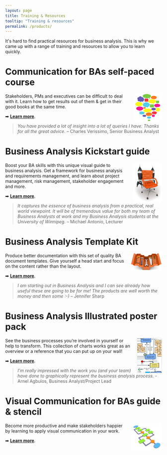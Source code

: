 ```yaml
---
layout: page
title: Training & Resources
tooltip: "Training & resources"
permalink: /products/
---
```


It's hard to find practical resources for business analysis. This is why we came up with a range of training and resources to allow you to learn quickly. 

# Communication for BAs self-paced course

<img src = "/img/comms-course-image-small.png" style = "float: right; margin-left: 1em; border: 0" />

Stakeholders, PMs and executives can be difficult to deal with it. Learn how to get results out of them & get in their good books at the same time.

➡ <strong><a href = "/products/business-analysis/communication-for-bas">Learn more</a></strong>.

> *You have provided a lot of insight into a lot of queries I have. Thanks for all the great advice.* – Charles Verissimo, Senior Business Analyst

# Business Analysis Kickstart guide

<img src = "/img/kickstart-image-small.png" style = "float:right; margin-left: 1em; border: 0" />

Boost your BA skills with this unique visual guide to business analysis. Get a framework for business analysis and requirements management, and learn about project management, risk management, stakeholder engagement and more.

➡ <strong><a href = "/products/business-analysis/business-analysis-kickstart">Learn more</a></strong>.

> *It captures the essence of business analysis from a practical, real world viewpoint. It will be of tremendous value for both my team of Business Analysts at work and my Business Analysis students at the University of Winnipeg.* – Michael Antonio, Lecturer


# Business Analysis Template Kit

<img src = "/img/template-kit-image-small.png" style = "float:right; margin-left: 1em; border: 0" />

Produce better documentation with this set of quality BA document templates. Give yourself a head start and focus on the content rather than the layout.

➡ <strong><a href = "/products/business-analysis/business-analysis-template-kit">Learn more</a></strong>.

> *I am starting out in Business Analysis and I can see already how useful these are going to be for me! The products are well worth the money and then some :-)* – Jennifer Sharp

# Business Analysis Illustrated poster pack

<img src = "/img/illustrated-image-small.png" style = "float:right; margin-left: 1em; border: 0" />

See the business processes you’re involved in yourself or help to transform. This collection of charts works great as an overview or a reference that you can put up on your wall!

➡ <strong><a href = "/products/business-analysis/business-analysis-illustrated">Learn more</a></strong>.

> *I’m really impressed with the work you (and your team) have done to graphically represent the business analysis process.* - Arnel Agbulos, Business Analyst/Project Lead

# Visual Communication for BAs guide & stencil

<img src = "/img/visual-comms-image-small.png" style = "float:right; margin-left: 1em; border: 0" />

Become more productive and make stakeholders happier by learning to apply visual communication in your work.

➡ <strong><a href = "/products/business-analysis/visual-communication-for-bas">Learn more</a></strong>.
